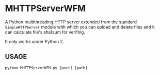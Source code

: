MHTTPServerWFM
==============

A Python multithreading HTTP server extended from the standard
`SimpleHTTPServer` module with which you can upload and delete files and it can
calculate file's sha1sum for verifing.

It only works under Python 2.


## USAGE
```
python MHTTPServerWFM.py [port] [path]
```
